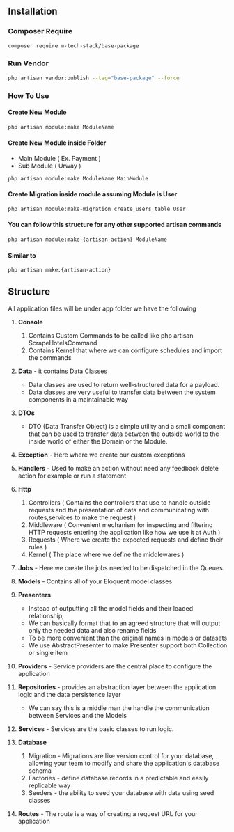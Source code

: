 ## Installation

### Composer Require
``` bash
composer require m-tech-stack/base-package
```
### Run Vendor
``` bash
php artisan vendor:publish --tag="base-package" --force
```

### How To Use

#### Create New Module
``` bash
php artisan module:make ModuleName
```

#### Create New Module inside Folder
- Main Module ( Ex. Payment )
- Sub Module ( Urway )
``` bash
php artisan module:make ModuleName MainModule
```

#### Create Migration inside module assuming Module is User
``` bash
php artisan module:make-migration create_users_table User
```

#### You can follow this structure for any other supported artisan commands
``` bash
php artisan module:make-{artisan-action} ModuleName
```

#### Similar to
``` bash
php artisan make:{artisan-action}
```

## Structure

All application files will be under app folder we have the following
1. **Console**
    1. Contains Custom Commands to be called like php artisan ScrapeHotelsCommand
    2. Contains Kernel that where we can configure schedules and import the commands

2. **Data** - it contains Data Classes
    * Data classes are used to return well-structured data for a payload.
    * Data classes are very useful to transfer data between the system components in a maintainable way

3. **DTOs**
    * DTO (Data Transfer Object) is a simple utility and a small component that can be used to transfer data
      between the outside world to the inside world of either the Domain or the Module.

4. **Exception** - Here where we create our custom exceptions

5. **Handlers** - Used to make an action without need any feedback delete action for example or run a statement

6. **Http**
    1. Controllers ( Contains the controllers that use to handle outside requests and the presentation of data and communicating with routes,services to make the request )
    2. Middleware ( Convenient mechanism for inspecting and filtering HTTP requests entering the application like how we use it at Auth )
    3. Requests ( Where we create the expected requests and define their rules )
    4. Kernel ( The place where we define the middlewares )

7. **Jobs** - Here we create the jobs needed to be dispatched in the Queues.

8. **Models** - Contains all of your Eloquent model classes

9. **Presenters**
    * Instead of outputting all the model fields and their loaded relationship,
    * We can basically format that to an agreed structure that will output only the needed data and also rename fields
    * To be more convenient than the original names in models or datasets
    * We use AbstractPresenter to make Presenter support both Collection or single item

10. **Providers** - Service providers are the central place to configure the application

11. **Repositories** - provides an abstraction layer between the application logic and the data persistence layer
    * We can say this is a middle man the handle the communication between Services and the Models

12. **Services** - Services are the basic classes to run logic.

13. **Database**
    1. Migration - Migrations are like version control for your database, allowing your team to modify and share the application's database schema
    2. Factories - define database records in a predictable and easily replicable way
    3. Seeders - the ability to seed your database with data using seed classes

14. **Routes** - The route is a way of creating a request URL for your application
